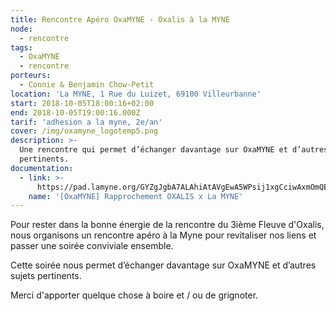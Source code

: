 ```yaml
---
title: Rencontre Apéro OxaMYNE - Oxalis à la MYNE
node:
  - rencontre
tags:
  - OxaMYNE
  - rencontre
porteurs:
  - Connie & Benjamin Chow-Petit
location: 'La MYNE, 1 Rue du Luizet, 69100 Villeurbanne'
start: 2018-10-05T18:00:16+02:00
end: 2018-10-05T19:00:16.000Z
tarif: 'adhesion a la myne, 2e/an'
cover: /img/oxamyne_logotemp5.png
description: >-
  Une rencontre qui permet d’échanger davantage sur OxaMYNE et d’autres sujets
  pertinents.
documentation:
  - link: >-
      https://pad.lamyne.org/GYZgJgbA7ALAhiAtAVgEwA5WPsij1xgCciwAxmOmQEZECM9wMQA=
    name: '[OxaMYNE] Rapprochement OXALIS x La MYNE'
---
```

Pour rester dans la bonne énergie de la rencontre du 3ième Fleuve d'Oxalis, nous organisons un rencontre apéro à la Myne pour revitaliser nos liens et passer une soirée conviviale ensemble.

Cette soirée nous permet d’échanger davantage sur OxaMYNE et d’autres sujets pertinents.

Merci d'apporter quelque chose à boire et / ou de grignoter.
